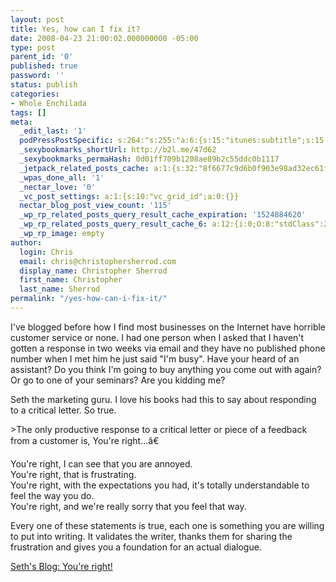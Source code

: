 ```yaml
---
layout: post
title: Yes, how can I fix it?
date: 2008-04-23 21:00:02.000000000 -05:00
type: post
parent_id: '0'
published: true
password: ''
status: publish
categories:
- Whole Enchilada
tags: []
meta:
  _edit_last: '1'
  podPressPostSpecific: s:264:"s:255:"a:6:{s:15:"itunes:subtitle";s:15:"##PostExcerpt##";s:14:"itunes:summary";s:15:"##PostExcerpt##";s:15:"itunes:keywords";s:17:"##WordPressCats##";s:13:"itunes:author";s:10:"##Global##";s:15:"itunes:explicit";s:7:"Default";s:12:"itunes:block";s:7:"Default";}";";
  _sexybookmarks_shortUrl: http://b2l.me/47d62
  _sexybookmarks_permaHash: 0d01ff709b1208ae89b2c55ddc0b1117
  _jetpack_related_posts_cache: a:1:{s:32:"8f6677c9d6b0f903e98ad32ec61f8deb";a:2:{s:7:"expires";i:1467887811;s:7:"payload";a:3:{i:0;a:1:{s:2:"id";i:673;}i:1;a:1:{s:2:"id";i:646;}i:2;a:1:{s:2:"id";i:713;}}}}
  _wpas_done_all: '1'
  _nectar_love: '0'
  _vc_post_settings: a:1:{s:10:"vc_grid_id";a:0:{}}
  nectar_blog_post_view_count: '115'
  _wp_rp_related_posts_query_result_cache_expiration: '1524884620'
  _wp_rp_related_posts_query_result_cache_6: a:12:{i:0;O:8:"stdClass":2:{s:7:"post_id";s:3:"863";s:5:"score";s:14:"86.51620181264";}i:1;O:8:"stdClass":2:{s:7:"post_id";s:3:"657";s:5:"score";s:17:"82.62739334393322";}i:2;O:8:"stdClass":2:{s:7:"post_id";s:3:"705";s:5:"score";s:17:"61.42099623454015";}i:3;O:8:"stdClass":2:{s:7:"post_id";s:4:"3835";s:5:"score";s:17:"26.81825459980111";}i:4;O:8:"stdClass":2:{s:7:"post_id";s:3:"872";s:5:"score";s:18:"24.960005220484238";}i:5;O:8:"stdClass":2:{s:7:"post_id";s:3:"267";s:5:"score";s:18:"24.884552818710016";}i:6;O:8:"stdClass":2:{s:7:"post_id";s:4:"1411";s:5:"score";s:18:"23.884051994549026";}i:7;O:8:"stdClass":2:{s:7:"post_id";s:4:"1436";s:5:"score";s:17:"22.79226054811276";}i:8;O:8:"stdClass":2:{s:7:"post_id";s:4:"4935";s:5:"score";s:18:"22.498517018140685";}i:9;O:8:"stdClass":2:{s:7:"post_id";s:4:"1183";s:5:"score";s:18:"21.314971218997986";}i:10;O:8:"stdClass":2:{s:7:"post_id";s:4:"7893";s:5:"score";s:18:"21.300722488617723";}i:11;O:8:"stdClass":2:{s:7:"post_id";s:3:"713";s:5:"score";s:18:"21.214049861064765";}}
  _wp_rp_image: empty
author:
  login: Chris
  email: chris@christophersherrod.com
  display_name: Christopher Sherrod
  first_name: Christopher
  last_name: Sherrod
permalink: "/yes-how-can-i-fix-it/"
---
```

<p>I've blogged before how I find most businesses on the Internet have horrible customer service or none.  I had one person when I asked that I haven't gotten a response in two weeks via email and they have no published phone number when I met him he just said "I'm busy".  Have your heard of an assistant?  Do you think I'm going to buy anything you come out with again?  Or go to one of your seminars?  Are you kidding me?</p>
<p>Seth the marketing guru.  I love his books had this to say about responding to a critical letter.  So true.</p>
>The only productive response to a critical letter or piece of a feedback from a customer is, You're right...â€</p>
<p>You're right, I can see that you are annoyed.<br />
You're right, that is frustrating.<br />
You're right, with the expectations you had, it's totally understandable to feel the way you do.<br />
You're right, and we're really sorry that you feel that way.</p>
<p>Every one of these statements is true, each one is something you are willing to put into writing. It validates the writer, thanks them for sharing the frustration and gives you a foundation for an actual dialogue.</p></blockquote>
<p><a href="http://sethgodin.typepad.com/seths_blog/2008/04/youre-right.html" rel="nofollow">Seth's Blog: You're right!</a></p>

